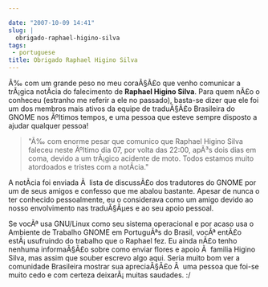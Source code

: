 ```yaml
---

date: "2007-10-09 14:41"
slug: |
  obrigado-raphael-higino-silva
tags:
 - portuguese
title: Obrigado Raphael Higino Silva
---
```


Ã‰ com um grande peso no meu coraÃ§Ã£o que venho comunicar a trÃ¡gica
notÃ­cia do falecimento de **Raphael Higino Silva**. Para quem nÃ£o o
conheceu (estranho me referir a ele no passado), basta-se dizer que ele
foi um dos membros mais ativos da equipe de traduÃ§Ã£o Brasileira do
GNOME nos Ãºltimos tempos, e uma pessoa que esteve sempre disposto a
ajudar qualquer pessoa!

> \"Ã‰ com enorme pesar que comunico que Raphael Higino Silva faleceu
> neste Ãºltimo dia 07, por volta das 22:00, apÃ³s dois dias em coma,
> devido a um trÃ¡gico acidente de moto. Todos estamos muito atordoados
> e tristes com a notÃ­cia.\"

A notÃ­cia foi enviada Ã  lista de discussÃ£o dos tradutores do GNOME
por um de seus amigos e confesso que me abalou bastante. Apesar de nunca
o ter conhecido pessoalmente, eu o considerava como um amigo devido ao
nosso envolvimento nas traduÃ§Ãµes e ao seu apoio pessoal.

Se vocÃª usa GNU/Linux como seu sistema operacional e por acaso usa o
Ambiente de Trabalho GNOME em PortuguÃªs do Brasil, vocÃª entÃ£o
estÃ¡ usufruindo do trabalho que o Raphael fez. Eu ainda nÃ£o tenho
nenhuma informaÃ§Ã£o sobre como enviar flores e apoio Ã  familia Higino
Silva, mas assim que souber escrevo algo aqui. Seria muito bom ver a
comunidade Brasileira mostrar sua apreciaÃ§Ã£o Ã  uma pessoa que foi-se
muito cedo e com certeza deixarÃ¡ muitas saudades. :/
